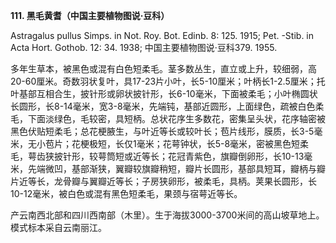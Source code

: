 **111. 黑毛黄耆（中国主要植物图说·豆科）**

Astragalus pullus Simps. in Not. Roy. Bot. Edinb. 8: 125. 1915; Pet. -Stib. in Acta Hort. Gothob. 12: 34. 1938; 中国主要植物图说·豆科379. 1955.

多年生草本，被黑色或混有白色短柔毛。茎多数丛生，直立或上升，较细弱，高20-60厘米。奇数羽状复叶，具17-23片小叶，长5-10厘米；叶柄长1-2.5厘米；托叶基部互相合生，披针形或卵状披针形，长6-10毫米，下面被柔毛；小叶椭圆状长圆形，长8-14毫米，宽3-8毫米，先端钝，基部近圆形，上面绿色，疏被白色柔毛，下面淡绿色，毛较密，具短柄。总状花序生多数花，密集呈头状，花序轴密被黑色伏贴短柔毛；总花梗腋生，与叶近等长或较叶长；苞片线形，膜质，长3-5毫米，无小苞片；花梗极短，长仅1毫米；花萼钟状，长5-8毫米，密被黑色短柔毛，萼齿狭披针形，较萼筒短或近等长；花冠青紫色，旗瓣倒卵形，长10-13毫米，先端微凹，基部渐狭，翼瓣较旗瓣稍短，瓣片长圆形，基部具短耳，瓣柄与瓣片近等长，龙骨瓣与翼瓣近等长；子房狭卵形，被柔毛，具柄。荚果长圆形，长10-12毫米，被白色或混有黑色短柔毛，果颈与宿萼近等长。

产云南西北部和四川西南部（木里）。生于海拔3000-3700米间的高山坡草地上。模式标本采自云南丽江。
